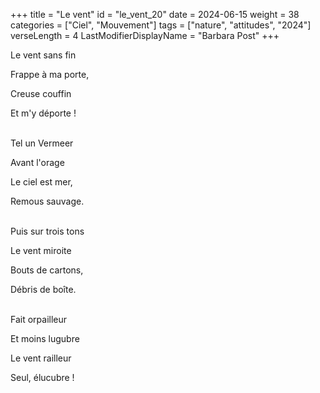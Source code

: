 +++
title = "Le vent"
id = "le_vent_20"
date = 2024-06-15
weight = 38
categories = ["Ciel", "Mouvement"]
tags = ["nature", "attitudes", "2024"]
verseLength = 4
LastModifierDisplayName = "Barbara Post"
+++

Le vent sans fin

Frappe à ma porte,

Creuse couffin

Et m'y déporte !

 \
Tel un Vermeer

Avant l'orage

Le ciel est mer,

Remous sauvage.

 \
Puis sur trois tons

Le vent miroite

Bouts de cartons,

Débris de boîte.

 \
Fait orpailleur

Et moins lugubre

Le vent railleur

Seul, élucubre !
